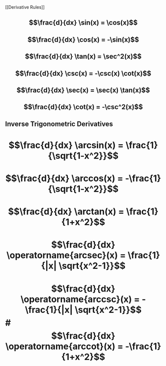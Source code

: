 [[Derivative Rules]]
## $$\frac{d}{dx} \sin(x) = \cos(x)$$
## $$\frac{d}{dx} \cos(x) = -\sin(x)$$
## $$\frac{d}{dx} \tan(x) = \sec^2(x)$$
## $$\frac{d}{dx} \csc(x) = -\csc(x) \cot(x)$$
## $$\frac{d}{dx} \sec(x) = \sec(x) \tan(x)$$
## $$\frac{d}{dx} \cot(x) = -\csc^2(x)$$

## Inverse Trigonometric Derivatives 
# $$\frac{d}{dx} \arcsin(x) = \frac{1}{\sqrt{1-x^2}}$$
# $$\frac{d}{dx} \arccos(x) = -\frac{1}{\sqrt{1-x^2}}$$
# $$\frac{d}{dx} \arctan(x) = \frac{1}{1+x^2}$$
# $$\frac{d}{dx} \operatorname{arcsec}(x) = \frac{1}{|x| \sqrt{x^2-1}}$$
# $$\frac{d}{dx} \operatorname{arccsc}(x) = -\frac{1}{|x| \sqrt{x^2-1}}$$# $$\frac{d}{dx} \operatorname{arccot}(x) = -\frac{1}{1+x^2}$$